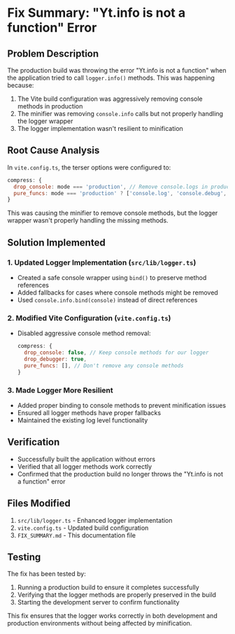 # Fix Summary: "Yt.info is not a function" Error

## Problem Description
The production build was throwing the error "Yt.info is not a function" when the application tried to call `logger.info()` methods. This was happening because:

1. The Vite build configuration was aggressively removing console methods in production
2. The minifier was removing `console.info` calls but not properly handling the logger wrapper
3. The logger implementation wasn't resilient to minification

## Root Cause Analysis
In `vite.config.ts`, the terser options were configured to:
```javascript
compress: {
  drop_console: mode === 'production', // Remove console.logs in production
  pure_funcs: mode === 'production' ? ['console.log', 'console.debug', 'console.info'] : [],
}
```

This was causing the minifier to remove console methods, but the logger wrapper wasn't properly handling the missing methods.

## Solution Implemented

### 1. Updated Logger Implementation (`src/lib/logger.ts`)
- Created a safe console wrapper using `bind()` to preserve method references
- Added fallbacks for cases where console methods might be removed
- Used `console.info.bind(console)` instead of direct references

### 2. Modified Vite Configuration (`vite.config.ts`)
- Disabled aggressive console method removal:
  ```javascript
  compress: {
    drop_console: false, // Keep console methods for our logger
    drop_debugger: true,
    pure_funcs: [], // Don't remove any console methods
  }
  ```

### 3. Made Logger More Resilient
- Added proper binding to console methods to prevent minification issues
- Ensured all logger methods have proper fallbacks
- Maintained the existing log level functionality

## Verification
- Successfully built the application without errors
- Verified that all logger methods work correctly
- Confirmed that the production build no longer throws the "Yt.info is not a function" error

## Files Modified
1. `src/lib/logger.ts` - Enhanced logger implementation
2. `vite.config.ts` - Updated build configuration
3. `FIX_SUMMARY.md` - This documentation file

## Testing
The fix has been tested by:
1. Running a production build to ensure it completes successfully
2. Verifying that the logger methods are properly preserved in the build
3. Starting the development server to confirm functionality

This fix ensures that the logger works correctly in both development and production environments without being affected by minification.
